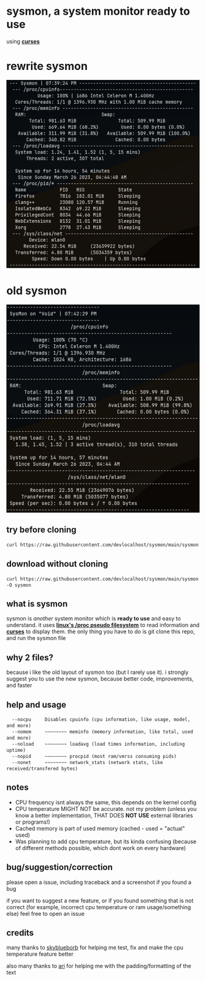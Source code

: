 # sysmon, a system monitor ready to use

using [**curses**](https://docs.python.org/3/howto/curses.html)

# rewrite sysmon
![current sysmon screenshot](screens/sysmon.png)

# old sysmon
![old sysmon screenshot](screens/sysmon-old.png)

## try before cloning
```sh
curl https://raw.githubusercontent.com/devlocalhost/sysmon/main/sysmon | python
```

## download without cloning
```
curl https://raw.githubusercontent.com/devlocalhost/sysmon/main/sysmon -O sysmon
```

## what is sysmon
sysmon is *another* system monitor which is **ready to use** and easy to understand. it uses [**linux's /proc pseudo filesystem**](https://www.kernel.org/doc/html/latest/filesystems/proc.html) to read information and [**curses**](https://docs.python.org/3/howto/curses.html) to display them. the only thing you have to do is git clone this repo, and run the sysmon file

## why 2 files?
because i like the old layout of sysmon too (but I rarely use it). i strongly suggest you to use the new sysmon, because better code, improvements, and faster

## help and usage
```
  --nocpu     Disables cpuinfo (cpu information, like usage, model, and more)
  --nomem     ~~~~~~~~ meminfo (memory information, like total, used and more)
  --noload    ~~~~~~~~ loadavg (load times information, including uptime)
  --nopid     ~~~~~~~~ procpid (most ram/vmrss consuming pids)
  --nonet     ~~~~~~~~ network_stats (network stats, like received/transfered bytes)
```
## notes
  - CPU frequency isnt always the same, this depends on the kernel config
  - CPU temperature MIGHT NOT be accurate. not my problem (unless you know a better implementation, THAT DOES **NOT USE** external libraries or programs!)
  - Cached memory is part of used memory (cached - used = "actual" used)
  - Was planning to add cpu temperature, but its kinda confusing (because
   of different methods possible, which dont work on every hardware)

## bug/suggestion/correction
please open a issue, including traceback and a screenshot if you found a bug

if you want to suggest a new feature, or if you found something that is not correct (for example, incorrect cpu temperature or ram usage/something else) feel free to open an issue

## credits
many thanks to [skyblueborb](https://github.com/skyblueborb) for helping me test, fix and make the cpu temperature feature better

also many thanks to [ari](https://ari-web.xyz/gh) for helping me with the padding/formatting of the text

